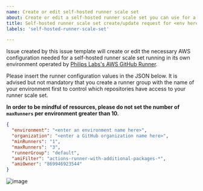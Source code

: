 ```yaml
---
name: Create or edit self-hosted runner scale set
about: Create or edit a self-hosted runner scale set you can use for a workflow
title: Self-hosted runner scale set create/update request for <env here>
labels: 'self-hosted-runner-scale-set'

---
```


Issue created by this issue template will create or edit the necessary AWS configuration needed for a self-hosted runner scale set running in its own environment operated by [Philips Labs's AWS GitHub Runner](https://github.com/philips-labs/terraform-aws-github-runner).

Please insert the runner configuration values in the JSON below. It is advised but not mandatory that you create a runner group with the name of your environment first to control which repositories have access to your runner scale set.


**In order to be mindful of resources, please do not set the number of `maxRunners` per environment greater than 10.**

```json
{
  "environment": "<enter an environment name here>",
  "organization": "<enter a GitHub organization name here>",
  "minRunners": "1",
  "maxRunners": "3",
  "runnerGroup": "default",
  "amiFilter": "actions-runner-with-additional-packages-*",
  "amiOwner": "869946923544"
}
```

![image](https://user-images.githubusercontent.com/1872314/106927306-52228b80-6712-11eb-9cb8-11e91d719b9a.png)
